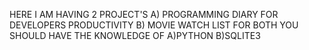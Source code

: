 HERE I AM HAVING 2 PROJECT'S
A) PROGRAMMING DIARY FOR DEVELOPERS PRODUCTIVITY
B) MOVIE WATCH LIST
FOR BOTH YOU SHOULD HAVE THE KNOWLEDGE OF
A)PYTHON B)SQLITE3
